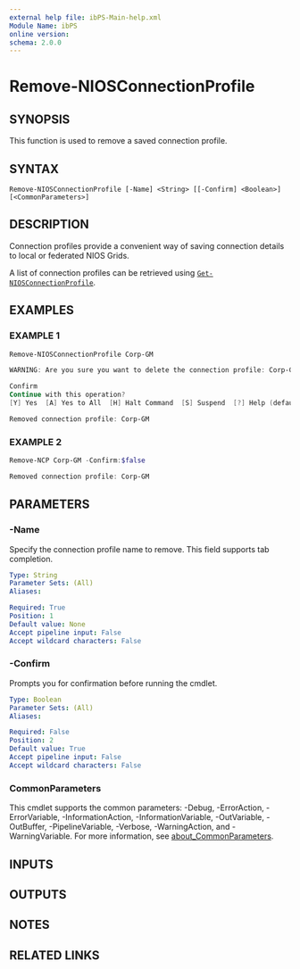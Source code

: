 ```yaml
---
external help file: ibPS-Main-help.xml
Module Name: ibPS
online version:
schema: 2.0.0
---
```


# Remove-NIOSConnectionProfile

## SYNOPSIS
This function is used to remove a saved connection profile.

## SYNTAX

```
Remove-NIOSConnectionProfile [-Name] <String> [[-Confirm] <Boolean>] [<CommonParameters>]
```

## DESCRIPTION
Connection profiles provide a convenient way of saving connection details to local or federated NIOS Grids.

A list of connection profiles can be retrieved using [`Get-NIOSConnectionProfile`](../Get-NIOSConnectionProfile/).

## EXAMPLES

### EXAMPLE 1
```powershell
Remove-NIOSConnectionProfile Corp-GM

WARNING: Are you sure you want to delete the connection profile: Corp-GM?

Confirm
Continue with this operation?
[Y] Yes  [A] Yes to All  [H] Halt Command  [S] Suspend  [?] Help (default is "Y"): y

Removed connection profile: Corp-GM
```

### EXAMPLE 2
```powershell
Remove-NCP Corp-GM -Confirm:$false

Removed connection profile: Corp-GM
```

## PARAMETERS

### -Name
Specify the connection profile name to remove.
This field supports tab completion.

```yaml
Type: String
Parameter Sets: (All)
Aliases:

Required: True
Position: 1
Default value: None
Accept pipeline input: False
Accept wildcard characters: False
```

### -Confirm
Prompts you for confirmation before running the cmdlet.

```yaml
Type: Boolean
Parameter Sets: (All)
Aliases:

Required: False
Position: 2
Default value: True
Accept pipeline input: False
Accept wildcard characters: False
```

### CommonParameters
This cmdlet supports the common parameters: -Debug, -ErrorAction, -ErrorVariable, -InformationAction, -InformationVariable, -OutVariable, -OutBuffer, -PipelineVariable, -Verbose, -WarningAction, and -WarningVariable. For more information, see [about_CommonParameters](http://go.microsoft.com/fwlink/?LinkID=113216).

## INPUTS

## OUTPUTS

## NOTES

## RELATED LINKS
